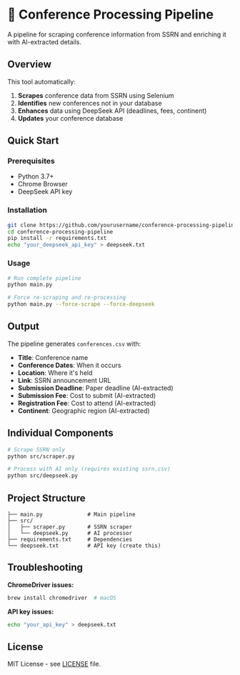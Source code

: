 # 🎯 Conference Processing Pipeline

A pipeline for scraping conference information from SSRN and enriching it with AI-extracted details.

## Overview

This tool automatically:
1. **Scrapes** conference data from SSRN using Selenium
2. **Identifies** new conferences not in your database
3. **Enhances** data using DeepSeek API (deadlines, fees, continent)
4. **Updates** your conference database

## Quick Start

### Prerequisites
- Python 3.7+
- Chrome Browser
- DeepSeek API key

### Installation
```bash
git clone https://github.com/yourusername/conference-processing-pipeline.git
cd conference-processing-pipeline
pip install -r requirements.txt
echo "your_deepseek_api_key" > deepseek.txt
```

### Usage
```bash
# Run complete pipeline
python main.py

# Force re-scraping and re-processing
python main.py --force-scrape --force-deepseek
```

## Output

The pipeline generates `conferences.csv` with:
- **Title**: Conference name
- **Conference Dates**: When it occurs
- **Location**: Where it's held
- **Link**: SSRN announcement URL
- **Submission Deadline**: Paper deadline (AI-extracted)
- **Submission Fee**: Cost to submit (AI-extracted)
- **Registration Fee**: Cost to attend (AI-extracted)
- **Continent**: Geographic region (AI-extracted)

## Individual Components

```bash
# Scrape SSRN only
python src/scraper.py

# Process with AI only (requires existing ssrn.csv)
python src/deepseek.py
```

## Project Structure
```
├── main.py              # Main pipeline
├── src/
│   ├── scraper.py       # SSRN scraper
│   └── deepseek.py      # AI processor
├── requirements.txt     # Dependencies
└── deepseek.txt         # API key (create this)
```

## Troubleshooting

**ChromeDriver issues:**
```bash
brew install chromedriver  # macOS
```

**API key issues:**
```bash
echo "your_api_key" > deepseek.txt
```

## License

MIT License - see [LICENSE](LICENSE) file.
